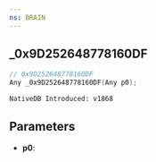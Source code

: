 ```yaml
---
ns: BRAIN
---
```

## _0x9D252648778160DF

```c
// 0x9D252648778160DF
Any _0x9D252648778160DF(Any p0);
```

```
NativeDB Introduced: v1868
```

## Parameters
* **p0**:
